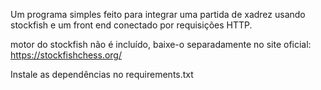 Um programa simples feito para integrar uma partida de xadrez usando stockfish e um front end conectado por requisições HTTP.

motor do stockfish não é incluído, baixe-o separadamente no site oficial: https://stockfishchess.org/

Instale as dependências no requirements.txt